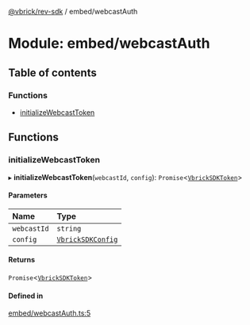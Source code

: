 [@vbrick/rev-sdk](../README.md) / embed/webcastAuth

# Module: embed/webcastAuth

## Table of contents

### Functions

- [initializeWebcastToken](embed_webcastAuth.md#initializewebcasttoken)

## Functions

### initializeWebcastToken

▸ **initializeWebcastToken**(`webcastId`, `config`): `Promise`<[`VbrickSDKToken`](../interfaces/VbrickSDK.VbrickSDKToken.md)\>

#### Parameters

| Name | Type |
| :------ | :------ |
| `webcastId` | `string` |
| `config` | [`VbrickSDKConfig`](../interfaces/VbrickSDK.VbrickSDKConfig.md) |

#### Returns

`Promise`<[`VbrickSDKToken`](../interfaces/VbrickSDK.VbrickSDKToken.md)\>

#### Defined in

[embed/webcastAuth.ts:5](https://github.com/vbrick/rev-sdk-js/blob/f31aed5/src/embed/webcastAuth.ts#L5)
